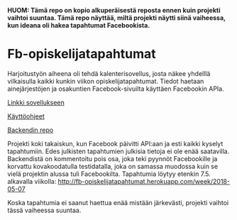 **HUOM: Tämä repo on kopio alkuperäisestä reposta ennen kuin projekti vaihtoi suuntaa. Tämä repo näyttää, miltä projekti näytti siinä vaiheessa, kun ideana oli hakea tapahtumat Facebookista.**

# Fb-opiskelijatapahtumat
Harjoitustyön aiheena oli tehdä kalenterisovellus, josta näkee yhdelllä vilkaisulla kaikki kunkin viikon opiskelijatapahtumat. Tiedot haetaan ainejärjestöjen ja osakuntien Facebook-sivuilta käyttäen Facebookin APIa.

[Linkki sovellukseen](http://fb-opiskelijatapahtumat.herokuapp.com)

[Käyttöohjeet](https://github.com/hanninev/fb-opiskelijatapahtumat/blob/master/Kayttoohjeet.md)

[Backendin repo](https://github.com/hanninev/fb-opiskelijatapahtumat-backend)


Projekti koki takaiskun, kun Facebook päivitti API:aan ja esti kaikki kyselyt tapahtumiin. Edes julkisten tapahtumien julkisia tietoja ei ole enää saatavilla. Backendistä on kommentoitu pois osa, joka teki pyynnöt Facebookille ja korvattu kovakoodatulla testidatalla, joka on samassa muodossa kuin se vielä projektin alussa tuli Facebookilta. Tapahtumia löytyy etenkin 7.5. alkavalla viikolla: http://fb-opiskelijatapahtumat.herokuapp.com/week/2018-05-07

Koska tapahtumia ei saanut haettua enää mistään järkevästi, projekti vaihtoi tässä vaiheessa suuntaa.
